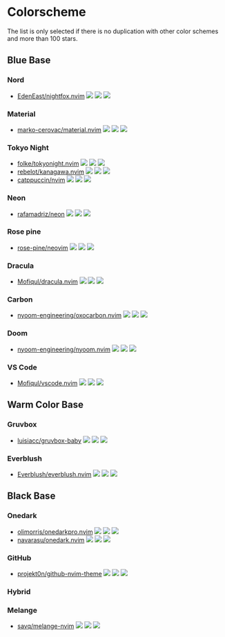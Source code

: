# Colorscheme

The list is only selected if there is no duplication with other color schemes and more than 100 stars.

## Blue Base

### Nord

- [EdenEast/nightfox.nvim](https://github.com/EdenEast/nightfox.nvim) ![](https://img.shields.io/github/stars/EdenEast/nightfox.nvim) ![](https://img.shields.io/github/last-commit/EdenEast/nightfox.nvim) ![](https://img.shields.io/github/commit-activity/y/EdenEast/nightfox.nvim)

### Material

- [marko-cerovac/material.nvim](https://github.com/marko-cerovac/material.nvim) ![](https://img.shields.io/github/stars/marko-cerovac/material.nvim) ![](https://img.shields.io/github/last-commit/marko-cerovac/material.nvim) ![](https://img.shields.io/github/commit-activity/y/marko-cerovac/material.nvim)

### Tokyo Night

- [folke/tokyonight.nvim](https://github.com/folke/tokyonight.nvim) ![](https://img.shields.io/github/stars/folke/tokyonight.nvim) ![](https://img.shields.io/github/last-commit/folke/tokyonight.nvim) ![](https://img.shields.io/github/commit-activity/y/folke/tokyonight.nvim)
- [rebelot/kanagawa.nvim](https://github.com/rebelot/kanagawa.nvim) ![](https://img.shields.io/github/stars/rebelot/kanagawa.nvim) ![](https://img.shields.io/github/last-commit/rebelot/kanagawa.nvim) ![](https://img.shields.io/github/commit-activity/y/rebelot/kanagawa.nvim)
- [catppuccin/nvim](https://github.com/catppuccin/nvim) ![](https://img.shields.io/github/stars/catppuccin/nvim) ![](https://img.shields.io/github/last-commit/catppuccin/nvim) ![](https://img.shields.io/github/commit-activity/y/catppuccin/nvim)

### Neon

- [rafamadriz/neon](https://github.com/rafamadriz/neon) ![](https://img.shields.io/github/stars/rafamadriz/neon) ![](https://img.shields.io/github/last-commit/rafamadriz/neon) ![](https://img.shields.io/github/commit-activity/y/rafamadriz/neon)

### Rose pine

- [rose-pine/neovim](https://github.com/rose-pine/neovim) ![](https://img.shields.io/github/stars/rose-pine/neovim) ![](https://img.shields.io/github/last-commit/rose-pine/neovim) ![](https://img.shields.io/github/commit-activity/y/rose-pine/neovim)

### Dracula

- [Mofiqul/dracula.nvim](https://github.com/Mofiqul/dracula.nvim) ![](https://img.shields.io/github/stars/Mofiqul/dracula.nvim) ![](https://img.shields.io/github/last-commit/Mofiqul/dracula.nvim) ![](https://img.shields.io/github/commit-activity/y/Mofiqul/dracula.nvim)

### Carbon

- [nyoom-engineering/oxocarbon.nvim](https://github.com/nyoom-engineering/oxocarbon.nvim) ![](https://img.shields.io/github/stars/nyoom-engineering/oxocarbon.nvim) ![](https://img.shields.io/github/last-commit/nyoom-engineering/oxocarbon.nvim) ![](https://img.shields.io/github/commit-activity/y/nyoom-engineering/oxocarbon.nvim)

### Doom

- [nyoom-engineering/nyoom.nvim](https://github.com/nyoom-engineering/nyoom.nvim) ![](https://img.shields.io/github/stars/nyoom-engineering/nyoom.nvim) ![](https://img.shields.io/github/last-commit/nyoom-engineering/nyoom.nvim) ![](https://img.shields.io/github/commit-activity/y/nyoom-engineering/nyoom.nvim)

### VS Code

- [Mofiqul/vscode.nvim](https://github.com/Mofiqul/vscode.nvim) ![](https://img.shields.io/github/stars/Mofiqul/vscode.nvim) ![](https://img.shields.io/github/last-commit/Mofiqul/vscode.nvim) ![](https://img.shields.io/github/commit-activity/y/Mofiqul/vscode.nvim)

## Warm Color Base

### Gruvbox

- [luisiacc/gruvbox-baby](https://github.com/luisiacc/gruvbox-baby) ![](https://img.shields.io/github/stars/luisiacc/gruvbox-baby) ![](https://img.shields.io/github/last-commit/luisiacc/gruvbox-baby) ![](https://img.shields.io/github/commit-activity/y/luisiacc/gruvbox-baby)

### Everblush

- [Everblush/everblush.nvim](https://github.com/Everblush/everblush.nvim) ![](https://img.shields.io/github/stars/Everblush/everblush.nvim) ![](https://img.shields.io/github/last-commit/Everblush/everblush.nvim) ![](https://img.shields.io/github/commit-activity/y/Everblush/everblush.nvim)

## Black Base

### Onedark

- [olimorris/onedarkpro.nvim](https://github.com/olimorris/onedarkpro.nvim) ![](https://img.shields.io/github/stars/olimorris/onedarkpro.nvim) ![](https://img.shields.io/github/last-commit/olimorris/onedarkpro.nvim) ![](https://img.shields.io/github/commit-activity/y/olimorris/onedarkpro.nvim)
- [navarasu/onedark.nvim](https://github.com/navarasu/onedark.nvim) ![](https://img.shields.io/github/stars/navarasu/onedark.nvim) ![](https://img.shields.io/github/last-commit/navarasu/onedark.nvim) ![](https://img.shields.io/github/commit-activity/y/navarasu/onedark.nvim)

### GitHub

- [projekt0n/github-nvim-theme](https://github.com/projekt0n/github-nvim-theme) ![](https://img.shields.io/github/stars/projekt0n/github-nvim-theme) ![](https://img.shields.io/github/last-commit/projekt0n/github-nvim-theme) ![](https://img.shields.io/github/commit-activity/y/projekt0n/github-nvim-theme)

### Hybrid

### Melange

- [savq/melange-nvim](https://github.com/savq/melange-nvim) ![](https://img.shields.io/github/stars/savq/melange-nvim) ![](https://img.shields.io/github/last-commit/savq/melange-nvim) ![](https://img.shields.io/github/commit-activity/y/savq/melange-nvim)
